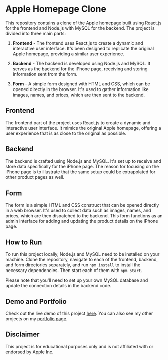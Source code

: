 

# Apple Homepage Clone

This repository contains a clone of the Apple homepage built using React.js for the frontend and Node.js with MySQL for the backend. The project is divided into three main parts:

1. **Frontend** - The frontend uses React.js to create a dynamic and interactive user interface. It's been designed to replicate the original Apple homepage, providing a similar user experience.

2. **Backend** - The backend is developed using Node.js and MySQL. It serves as the backend for the iPhone page, receiving and storing information sent from the form.

3. **Form** - A simple form designed with HTML and CSS, which can be opened directly in the browser. It's used to gather information like images, names, and prices, which are then sent to the backend.

## Frontend

The frontend part of the project uses React.js to create a dynamic and interactive user interface. It mimics the original Apple homepage, offering a user experience that is as close to the original as possible.

## Backend

The backend is crafted using Node.js and MySQL. It's set up to receive and store data specifically for the iPhone page. The reason for focusing on the iPhone page is to illustrate that the same setup could be extrapolated for other product pages as well.

## Form

The form is a simple HTML and CSS construct that can be opened directly in a web browser. It's used to collect data such as images, names, and prices, which are then dispatched to the backend. This form functions as an admin interface for adding and updating the product details on the iPhone page.

## How to Run

To run this project locally, Node.js and MySQL need to be installed on your machine. Clone the repository, navigate to each of the frontend, backend, and form directories separately, and run `npm install` to install the necessary dependencies. Then start each of them with `npm start`.

Please note that you'll need to set up your own MySQL database and update the connection details in the backend code.

## Demo and Portfolio

Check out the live demo of this project [here](https://apple-homepage-clone-demo-link). You can also see my other projects on my [portfolio page](https://portfolio-page-link).

## Disclaimer

This project is for educational purposes only and is not affiliated with or endorsed by Apple Inc.
